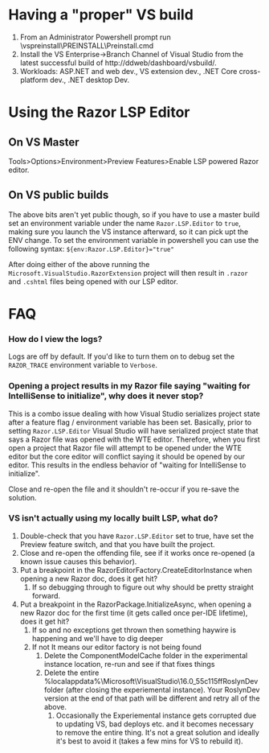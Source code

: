 # Having a "proper" VS build
1. From an Administrator Powershell prompt run \\vspreinstall\PREINSTALL\Preinstall.cmd
1. Install the VS Enterprise->Branch Channel of Visual Studio from the latest successful build of http://ddweb/dashboard/vsbuild/.
1. Workloads: ASP.NET and web dev., VS extension dev., .NET Core cross-platform dev., .NET desktop Dev.

# Using the Razor LSP Editor

## On VS Master
Tools>Options>Environment>Preview Features>Enable LSP powered Razor editor.

## On VS public builds

The above bits aren't yet public though, so if you have to use a master build set an environment variable under the name `Razor.LSP.Editor` to `true`, making sure you launch the VS instance afterward, so it can pick upt the ENV change. To set the environment variable in powershell you can use the following syntax: `${env:Razor.LSP.Editor}="true"`

After doing either of the above running the `Microsoft.VisualStudio.RazorExtension` project will then result in `.razor` and `.cshtml` files being opened with our LSP editor.


# FAQ

### How do I view the logs?
Logs are off by default. If you'd like to turn them on to debug set the `RAZOR_TRACE` environment variable to `Verbose`.

### Opening a project results in my Razor file saying "waiting for IntelliSense to initialize", why does it never stop?
This is a combo issue dealing with how Visual Studio serializes project state after a feature flag / environment variable has been set. Basically, prior to setting `Razor.LSP.Editor` Visual Studio will have serialized project state that says a Razor file was opened with the WTE editor. Therefore, when you first open a project that Razor file will attempt to be opened under the WTE editor but the core editor will conflict saying it should be opened by our editor. This results in the endless behavior of "waiting for IntelliSense to initialize".

Close and re-open the file and it shouldn't re-occur if you re-save the solution.

### VS isn't actually using my locally built LSP, what do?
1. Double-check that you have `Razor.LSP.Editor` set to true, have set the Preview feature switch, and that you have built the project.
1. Close and re-open the offending file, see if it works once re-opened (a known issue causes this behavior).
1. Put a breakpoint in the RazorEditorFactory.CreateEditorInstance when opening a new Razor doc, does it get hit?
    1. If so debugging through to figure out why should be pretty straight forward.
1. Put a breakpoint in the RazorPackage.InitializeAsync, when opening a new Razor doc for the first time (it gets called once per-IDE lifetime), does it get hit?
    1. If so and no exceptions get thrown then something haywire is happening and we'll have to dig deeper
    1. If not It means our editor factory is not being found
        1. Delete the ComponentModelCache folder in the experimental instance location, re-run and see if that fixes things
        1. Delete the entire %localappdata%\Microsoft\VisualStudio\16.0_55c115ffRoslynDev folder (after closing the experiemental instance). Your RoslynDev version at the end of that path will be different and retry all of the above.
            1. Occasionally the Experiemental instance gets corrupted due to updating VS, bad deploys etc. and it becomes necessary to remove the entire thing. It's not a great solution and ideally it's best to avoid it (takes a few mins for VS to rebuild it).
